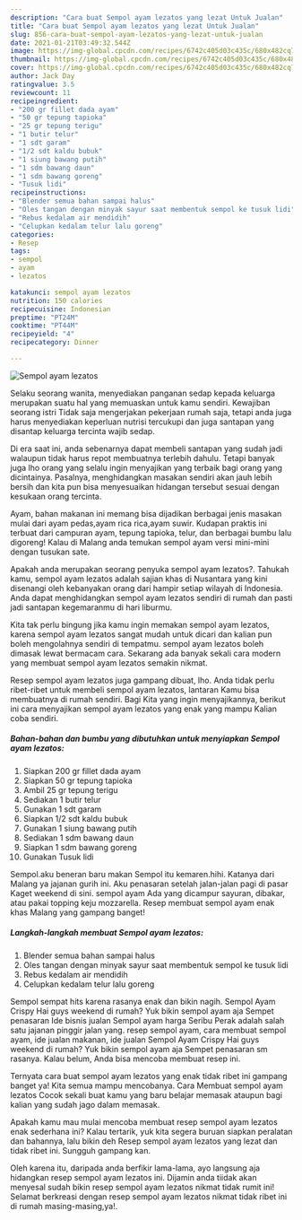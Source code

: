 ```yaml
---
description: "Cara buat Sempol ayam lezatos yang lezat Untuk Jualan"
title: "Cara buat Sempol ayam lezatos yang lezat Untuk Jualan"
slug: 856-cara-buat-sempol-ayam-lezatos-yang-lezat-untuk-jualan
date: 2021-01-21T03:49:32.544Z
image: https://img-global.cpcdn.com/recipes/6742c405d03c435c/680x482cq70/sempol-ayam-lezatos-foto-resep-utama.jpg
thumbnail: https://img-global.cpcdn.com/recipes/6742c405d03c435c/680x482cq70/sempol-ayam-lezatos-foto-resep-utama.jpg
cover: https://img-global.cpcdn.com/recipes/6742c405d03c435c/680x482cq70/sempol-ayam-lezatos-foto-resep-utama.jpg
author: Jack Day
ratingvalue: 3.5
reviewcount: 11
recipeingredient:
- "200 gr fillet dada ayam"
- "50 gr tepung tapioka"
- "25 gr tepung terigu"
- "1 butir telur"
- "1 sdt garam"
- "1/2 sdt kaldu bubuk"
- "1 siung bawang putih"
- "1 sdm bawang daun"
- "1 sdm bawang goreng"
- "Tusuk lidi"
recipeinstructions:
- "Blender semua bahan sampai halus"
- "Oles tangan dengan minyak sayur saat membentuk sempol ke tusuk lidi"
- "Rebus kedalam air mendidih"
- "Celupkan kedalam telur lalu goreng"
categories:
- Resep
tags:
- sempol
- ayam
- lezatos

katakunci: sempol ayam lezatos 
nutrition: 150 calories
recipecuisine: Indonesian
preptime: "PT24M"
cooktime: "PT44M"
recipeyield: "4"
recipecategory: Dinner

---
```



![Sempol ayam lezatos](https://img-global.cpcdn.com/recipes/6742c405d03c435c/680x482cq70/sempol-ayam-lezatos-foto-resep-utama.jpg)

Selaku seorang wanita, menyediakan panganan sedap kepada keluarga merupakan suatu hal yang memuaskan untuk kamu sendiri. Kewajiban seorang istri Tidak saja mengerjakan pekerjaan rumah saja, tetapi anda juga harus menyediakan keperluan nutrisi tercukupi dan juga santapan yang disantap keluarga tercinta wajib sedap.

Di era  saat ini, anda sebenarnya dapat membeli santapan yang sudah jadi walaupun tidak harus repot membuatnya terlebih dahulu. Tetapi banyak juga lho orang yang selalu ingin menyajikan yang terbaik bagi orang yang dicintainya. Pasalnya, menghidangkan masakan sendiri akan jauh lebih bersih dan kita pun bisa menyesuaikan hidangan tersebut sesuai dengan kesukaan orang tercinta. 

Ayam, bahan makanan ini memang bisa dijadikan berbagai jenis masakan mulai dari ayam pedas,ayam rica rica,ayam suwir. Kudapan praktis ini terbuat dari campuran ayam, tepung tapioka, telur, dan berbagai bumbu lalu digoreng! Kalau di Malang anda temukan sempol ayam versi mini-mini dengan tusukan sate.

Apakah anda merupakan seorang penyuka sempol ayam lezatos?. Tahukah kamu, sempol ayam lezatos adalah sajian khas di Nusantara yang kini disenangi oleh kebanyakan orang dari hampir setiap wilayah di Indonesia. Anda dapat menghidangkan sempol ayam lezatos sendiri di rumah dan pasti jadi santapan kegemaranmu di hari liburmu.

Kita tak perlu bingung jika kamu ingin memakan sempol ayam lezatos, karena sempol ayam lezatos sangat mudah untuk dicari dan kalian pun boleh mengolahnya sendiri di tempatmu. sempol ayam lezatos boleh dimasak lewat bermacam cara. Sekarang ada banyak sekali cara modern yang membuat sempol ayam lezatos semakin nikmat.

Resep sempol ayam lezatos juga gampang dibuat, lho. Anda tidak perlu ribet-ribet untuk membeli sempol ayam lezatos, lantaran Kamu bisa membuatnya di rumah sendiri. Bagi Kita yang ingin menyajikannya, berikut ini cara menyajikan sempol ayam lezatos yang enak yang mampu Kalian coba sendiri.

<!--inarticleads1-->

##### Bahan-bahan dan bumbu yang dibutuhkan untuk menyiapkan Sempol ayam lezatos:

1. Siapkan 200 gr fillet dada ayam
1. Siapkan 50 gr tepung tapioka
1. Ambil 25 gr tepung terigu
1. Sediakan 1 butir telur
1. Gunakan 1 sdt garam
1. Siapkan 1/2 sdt kaldu bubuk
1. Gunakan 1 siung bawang putih
1. Sediakan 1 sdm bawang daun
1. Siapkan 1 sdm bawang goreng
1. Gunakan Tusuk lidi


Sempol.aku beneran baru makan Sempol itu kemaren.hihi. Katanya dari Malang ya jajanan gurih ini. Aku penasaran setelah jalan-jalan pagi di pasar Kaget weekend di sini. sempol ayam Ada yang dicampur sayuran, dibakar, atau pakai topping keju mozzarella. Resep membuat sempol ayam enak khas Malang yang gampang banget! 

<!--inarticleads2-->

##### Langkah-langkah membuat Sempol ayam lezatos:

1. Blender semua bahan sampai halus
1. Oles tangan dengan minyak sayur saat membentuk sempol ke tusuk lidi
1. Rebus kedalam air mendidih
1. Celupkan kedalam telur lalu goreng


Sempol sempat hits karena rasanya enak dan bikin nagih. Sempol Ayam Crispy Hai guys weekend di rumah? Yuk bikin sempol ayam aja Sempet penasaran Ide bisnis jualan Sempol ayam harga Seribu Perak adalah salah satu jajanan pinggir jalan yang. resep sempol ayam, cara membuat sempol ayam, ide jualan makanan, ide jualan Sempol Ayam Crispy Hai guys weekend di rumah? Yuk bikin sempol ayam aja Sempet penasaran sm rasanya. Kalau belum, Anda bisa mencoba membuat resep ini. 

Ternyata cara buat sempol ayam lezatos yang enak tidak ribet ini gampang banget ya! Kita semua mampu mencobanya. Cara Membuat sempol ayam lezatos Cocok sekali buat kamu yang baru belajar memasak ataupun bagi kalian yang sudah jago dalam memasak.

Apakah kamu mau mulai mencoba membuat resep sempol ayam lezatos enak sederhana ini? Kalau tertarik, yuk kita segera buruan siapkan peralatan dan bahannya, lalu bikin deh Resep sempol ayam lezatos yang lezat dan tidak ribet ini. Sungguh gampang kan. 

Oleh karena itu, daripada anda berfikir lama-lama, ayo langsung aja hidangkan resep sempol ayam lezatos ini. Dijamin anda tiidak akan menyesal sudah bikin resep sempol ayam lezatos nikmat tidak rumit ini! Selamat berkreasi dengan resep sempol ayam lezatos nikmat tidak ribet ini di rumah masing-masing,ya!.

